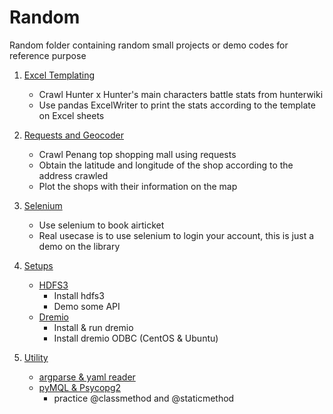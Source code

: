 # Random
Random folder containing random small projects or demo codes for reference purpose

1. [Excel Templating](https://github.com/neurotichl/Random/tree/master/ExcelTemplating)
   - Crawl Hunter x Hunter's main characters battle stats from hunterwiki
   - Use pandas ExcelWriter to print the stats according to the template on Excel sheets
   
2. [Requests and Geocoder](https://github.com/neurotichl/Random/blob/master/Requests%20and%20Geocoder.ipynb)
   - Crawl Penang top shopping mall using requests
   - Obtain the latitude and longitude of the shop according to the address crawled
   - Plot the shops with their information on the map

3. [Selenium](https://github.com/neurotichl/Random/blob/master/Selenium.ipynb)
   - Use selenium to book airticket
   - Real usecase is to use selenium to login your account, this is just a demo on the library
   
4. [Setups](https://github.com/neurotichl/Random/tree/master/Setups)
   - [HDFS3](https://github.com/neurotichl/Random/blob/master/HDFS3.ipynb)
      - Install hdfs3
      - Demo some API
   - [Dremio](https://github.com/neurotichl/Random/blob/master/dremio_setup.sh)
      - Install & run dremio 
      - Install dremio ODBC (CentOS & Ubuntu)

5. [Utility](https://github.com/neurotichl/Random/tree/master/Utility)
   - [argparse & yaml reader](https://github.com/neurotichl/Random/blob/master/Argparse%20%26%20yaml%20reader.ipynb)
   - [pyMQL & Psycopg2](https://github.com/neurotichl/Random/blob/master/pyMySQL%20%26%20Psycopg2.ipynb)
      - practice @classmethod and @staticmethod
   
